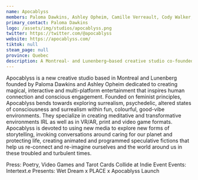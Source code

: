 ```yaml
---
name: Apocablyss
members: Paloma Dawkins, Ashley Opheim, Camille Verreault, Cody Walker, Stephan Dubreuil
primary_contact: Paloma Dawkins
logo: /assets/img/studios/apocablyss.png
twitter: https://twitter.com/@apocablyss
website: https://apocablyss.com/
tiktok: null
steam_page: null
province: Quebec
description: A Montreal- and Lunenberg–based creative studio co-founded by Paloma Dawkins and Ashley Opheim, creating interactive multi-platform entertainment aimed at inspiring human connection and conscious engagement.
---
```


Apocablyss is a new creative studio based in Montreal and Lunenberg founded by Paloma Dawkins and Ashley Opheim dedicated to creating magical, interactive and multi-platform entertainment that inspires human connection and conscious engagement. Founded on feminist principles, Apocablyss bends towards exploring surrealism, psychedelic, altered states of consciousness and surrealism within fun, colourful, good-vibe environments. They specialize in creating meditative and transformative environments IRL as well as in VR/AR, print and video game formats. Apocablyss is devoted to using new media to explore new forms of storytelling, invoking conversations around caring for our planet and protecting life, creating animated and programmed speculative fictions that help us re-connect and re-imagine ourselves and the world around us in these troubled and turbulent times.

Press: Poetry, Video Games and Tarot Cards Collide at Indie Event
Events: Intertext.e Presents: Wet Dream x PLACE x Apocablyss Launch
